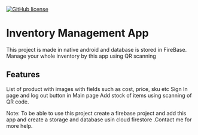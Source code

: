 [![GitHub license](https://img.shields.io/github/license/mayankkanela/InventoryApp)](https://github.com/mayankkanela/InventoryApp/blob/master/LICENSE)
# Inventory Management App
This project is made in native android and database is stored in FireBase.
Manage your whole inventory by this app using QR scanning

## Features
List of product with images with fields such as cost, price, sku etc
Sign In page and log out button in Main page
Add stock of items using scanning of QR code.

Note: To be able to use this project create a firebase project and add this app and create a storage and database usin cloud firestore .Contact me for more help.
